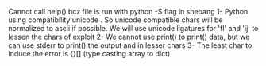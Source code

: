 Cannot call help() bcz file is run with python -S flag in shebang
1- Python using compatibility unicode . So unicode compatible chars will be normalized to ascii if possible. We will use unicode ligatures for 'fl' and 'ij' to lessen the chars of exploit
2- We cannot use print() to print() data, but we can use stderr to print() the output and in lesser chars
3- The least char to induce the error is {}[] (type casting array to dict)
